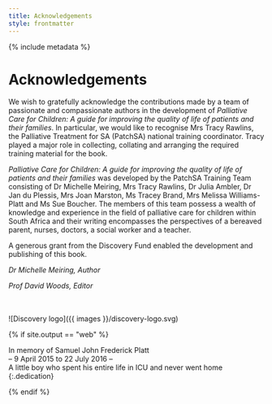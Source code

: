 ```yaml
---
title: Acknowledgements
style: frontmatter
---
```


{% include metadata %}

# Acknowledgements

We wish to gratefully acknowledge the contributions made by a team of passionate and compassionate authors in the development of *Palliative Care for Children: A guide for improving the quality of life of patients and their families*. In particular, we would like to recognise Mrs Tracy Rawlins, the Palliative Treatment for SA (PatchSA) national training coordinator. Tracy played a major role in collecting, collating and arranging the required training material for the book.

*Palliative Care for Children: A guide for improving the quality of life of patients and their families* was developed by the PatchSA Training Team consisting of Dr Michelle Meiring, Mrs Tracy Rawlins, Dr Julia Ambler, Dr Jan du Plessis, Mrs Joan Marston, Ms Tracey Brand, Mrs Melissa Williams-Platt and Ms Sue Boucher. The members of this team possess a wealth of knowledge and experience in the field of palliative care for children within South Africa and their writing encompasses the perspectives of a bereaved parent, nurses, doctors, a social worker and a teacher.

A generous grant from the Discovery Fund enabled the development and publishing of this book.

*Dr Michelle Meiring, Author*

*Prof David Woods, Editor*

<br><br>![Discovery logo]({{ images }}/discovery-logo.svg)

{% if site.output == "web" %}

In memory of Samuel John Frederick Platt<br>– 9 April 2015 to 22 July 2016 –<br>A little boy who spent his entire life in ICU and never went home
{:.dedication}

{% endif %}